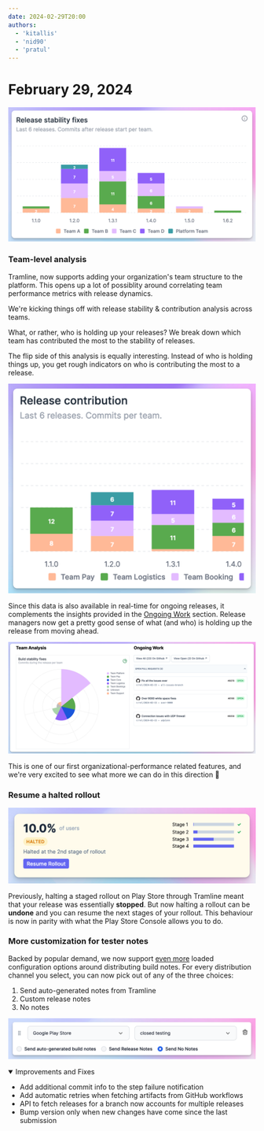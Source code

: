 ```yaml
---
date: 2024-02-29T20:00
authors:
  - 'kitallis'
  - 'nid90'
  - 'pratul'
---
```


# February 29, 2024

![](../../static/img/changelog/team.png)

### Team-level analysis

Tramline, now supports adding your organization's team structure to the platform. This opens up a lot of possiblity around correlating team performance metrics with release dynamics.

We're kicking things off with release stability & contribution analysis across teams.

What, or rather, who is holding up your releases? We break down which team has contributed the most to the stability of releases.

The flip side of this analysis is equally interesting. Instead of who is holding things up, you get rough indicators on who is contributing the most to a release.

![](../../static/img/changelog/team-contribution.png)

Since this data is also available in real-time for ongoing releases, it complements the insights provided in the [Ongoing Work](https://docs.tramline.app/changelog#mid-release-pull-requests) section. Release managers now get a pretty good sense of what (and who) is holding up the release from moving ahead.

![](../../static/img/changelog/ongoing-work.png)

This is one of our first organizational-performance related features, and we're very excited to see what more we can do in this direction :rocket:

### Resume a halted rollout

![](../../static/img/changelog/resume-halted.png)

Previously, halting a staged rollout on Play Store through Tramline meant that your release was essentially **stopped**. But now halting a rollout can be **undone** and you can resume the next stages of your rollout. This behaviour is now in parity with what the Play Store Console allows you to do.

### More customization for tester notes

Backed by popular demand, we now support [even more](https://docs.tramline.app/changelog#optionally-select-auto-generated-build-notes) loaded configuration options around distributing build notes. For every distribution channel you select, you can now pick out of any of the three choices:

1. Send auto-generated notes from Tramline
2. Custom release notes
3. No notes

![](../../static/img/changelog/configurable-notes.png)

<details open>
<summary>Improvements and Fixes</summary>

- Add additional commit info to the step failure notification
- Add automatic retries when fetching artifacts from GitHub workflows
- API to fetch releases for a branch now accounts for multiple releases
- Bump version only when new changes have come since the last submission


</details>

